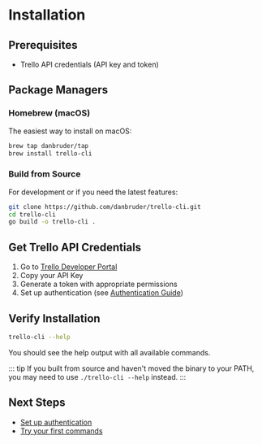 # Installation

## Prerequisites

- Trello API credentials (API key and token)

## Package Managers

### Homebrew (macOS)

The easiest way to install on macOS:

```bash
brew tap danbruder/tap
brew install trello-cli
```

### Build from Source

For development or if you need the latest features:

```bash
git clone https://github.com/danbruder/trello-cli.git
cd trello-cli
go build -o trello-cli .
```

## Get Trello API Credentials

1. Go to [Trello Developer Portal](https://trello.com/app-key)
2. Copy your API Key
3. Generate a token with appropriate permissions
4. Set up authentication (see [Authentication Guide](/guide/authentication))

## Verify Installation

```bash
trello-cli --help
```

You should see the help output with all available commands.

::: tip
If you built from source and haven't moved the binary to your PATH, you may need to use `./trello-cli --help` instead.
:::

## Next Steps

- [Set up authentication](/guide/authentication)
- [Try your first commands](/guide/quick-start)
